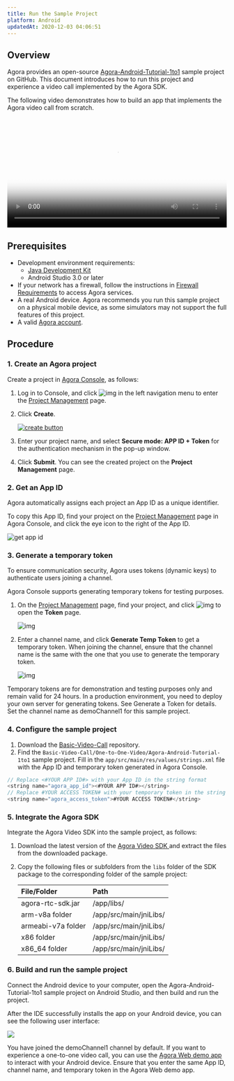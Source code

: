 ```yaml
---
title: Run the Sample Project
platform: Android
updatedAt: 2020-12-03 04:06:51
---
```

## Overview

Agora provides an open-source [Agora-Android-Tutorial-1to1](https://github.com/AgoraIO/Basic-Video-Call/tree/master/One-to-One-Video/Agora-Android-Tutorial-1to1) sample project on GitHub. This document introduces how to run this project and experience a video call implemented by the Agora SDK.

The following video demonstrates how to build an app that implements the Agora video call from scratch.

<video src="https://web-cdn.agora.io/docs-files/1596187703386"  poster="https://web-cdn.agora.io/docs-files/1596188065118" controls width = 100% height = auto>Your browser does not support the <code>video</code> tag.</video>

## Prerequisites

- Development environment requirements:
  - [Java Development Kit](https://www.oracle.com/java/technologies/javase-downloads.html)
  - Android Studio 3.0 or later
- If your network has a firewall, follow the instructions in [Firewall Requirements](https://docs.agora.io/en/Agora%20Platform/firewall?platform=Android) to access Agora services.
- A real Android device. Agora recommends you run this sample project on a physical mobile device, as some simulators may not support the full features of this project.
- A valid [Agora account](https://docs.agora.io/en/Agora%20Platform/sign_in_and_sign_up).

## Procedure

### 1. Create an Agora project
Create a project in [Agora Console](https://console.agora.io/), as follows:

1. Log in to Console, and click ![img](https://web-cdn.agora.io/docs-files/1594283671161) in the left navigation menu to enter the [Project Management](https://console.agora.io/projects) page.

2. Click **Create**.

   [![create button](https://web-cdn.agora.io/docs-files/1594949127367)](https://dashboard.agora.io/projects)

3. Enter your project name, and select **Secure mode: APP ID + Token** for the authentication mechanism in the pop-up window.

4. Click **Submit**. You can see the created project on the **Project Management** page.

### 2. Get an App ID
Agora automatically assigns each project an App ID as a unique identifier.

To copy this App ID, find your project on the [Project Management](https://console.agora.io/projects) page in Agora Console, and click the eye icon to the right of the App ID.

![get app id](https://web-cdn.agora.io/docs-files/1602646621028)



### 3. Generate a temporary token
To ensure communication security, Agora uses tokens (dynamic keys) to authenticate users joining a channel.

Agora Console supports generating temporary tokens for testing purposes.

1. On the [Project Management](https://console.agora.io/projects) page, find your project, and click ![img](https://web-cdn.agora.io/docs-files/1594284775010) to open the **Token** page.

   ![img](https://web-cdn.agora.io/docs-files/1574927794840)

2. Enter a channel name, and click **Generate Temp Token** to get a temporary token. When joining the channel, ensure that the channel name is the same with the one that you use to generate the temporary token.

   ![img](https://web-cdn.agora.io/docs-files/1574928048948)


<div class="alert note">Temporary tokens are for demonstration and testing purposes only and remain valid for 24 hours. In a production environment, you need to deploy your own server for generating tokens. See <a href="token_server">Generate a Token</a > for details.</div>

<div class="alert note">Set the channel name as demoChannel1 for this sample project.</div>

### 4. Configure the sample project

1. Download the [Basic-Video-Call](https://github.com/AgoraIO/Basic-Video-Call) repository.
2. Find the `Basic-Video-Call/One-to-One-Video/Agora-Android-Tutorial-1to1` sample project. Fill in the `app/src/main/res/values/strings.xml` file with the App ID and temporary token generated in Agora Console.
```java
// Replace <#YOUR APP ID#> with your App ID in the string format
<string name="agora_app_id"><#YOUR APP ID#></string>
// Replace #YOUR ACCESS TOKEN# with your temporary token in the string format
<string name="agora_access_token">#YOUR ACCESS TOKEN#</string>
```

### 5. Integrate the Agora SDK

Integrate the Agora Video SDK into the sample project, as follows:

1. Download the latest version of the [Agora Video SDK ](https://docs.agora.io/en/All/downloads?platform=All%20Platforms)and extract the files from the downloaded package.

2. Copy the following files or subfolders from the `libs` folder of the SDK package to the corresponding folder of the sample project:

   | File/Folder        | Path                   |
   | :----------------- | :--------------------- |
   | agora-rtc-sdk.jar  | /app/libs/             |
   | arm-v8a folder     | /app/src/main/jniLibs/ |
   | armeabi-v7a folder | /app/src/main/jniLibs/ |
   | x86 folder         | /app/src/main/jniLibs/ |
   | x86_64 folder      | /app/src/main/jniLibs/ |
	 
	 
### 6. Build and run the sample project

Connect the Android device to your computer, open the Agora-Android-Tutorial-1to1 sample project on Android Studio, and then build and run the project.

After the IDE successfully installs the app on your Android device, you can see the following user interface:

![](https://web-cdn.agora.io/docs-files/1606203935417)

You have joined the demoChannel1 channel by default. If you want to experience a one-to-one video call, you can use the [Agora Web demo app](https://webdemo.agora.io/agora-web-showcase/examples/Agora-Web-Tutorial-1to1-Web/) to interact with your Android device. Ensure that you enter the same App ID, channel name, and temporary token in the Agora Web demo app.